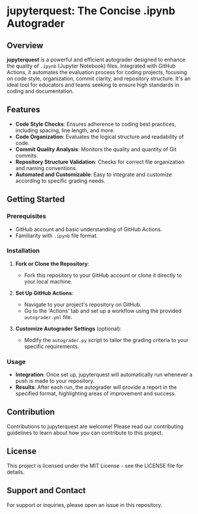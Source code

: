 # jupyterquest: The Concise .ipynb Autograder

## Overview
**jupyterquest** is a powerful and efficient autograder designed to enhance the quality of `.ipynb` (Jupyter Notebook) files. Integrated with GitHub Actions, it automates the evaluation process for coding projects, focusing on code style, organization, commit clarity, and repository structure. It's an ideal tool for educators and teams seeking to ensure high standards in coding and documentation.

## Features
- **Code Style Checks**: Ensures adherence to coding best practices, including spacing, line length, and more.
- **Code Organization**: Evaluates the logical structure and readability of code.
- **Commit Quality Analysis**: Monitors the quality and quantity of Git commits.
- **Repository Structure Validation**: Checks for correct file organization and naming conventions.
- **Automated and Customizable**: Easy to integrate and customize according to specific grading needs.

## Getting Started
### Prerequisites
- GitHub account and basic understanding of GitHub Actions.
- Familiarity with `.ipynb` file format.

### Installation
1. **Fork or Clone the Repository**: 
   - Fork this repository to your GitHub account or clone it directly to your local machine.

2. **Set Up GitHub Actions**:
   - Navigate to your project's repository on GitHub.
   - Go to the 'Actions' tab and set up a workflow using the provided `autograder.yml` file.

3. **Customize Autograder Settings** (optional):
   - Modify the `autograder.py` script to tailor the grading criteria to your specific requirements.

### Usage
- **Integration**: Once set up, jupyterquest will automatically run whenever a push is made to your repository.
- **Results**: After each run, the autograder will provide a report in the specified format, highlighting areas of improvement and success.

## Contribution
Contributions to jupyterquest are welcome! Please read our contributing guidelines to learn about how you can contribute to this project.

## License
This project is licensed under the MIT License - see the LICENSE file for details.

## Support and Contact
For support or inquiries, please open an issue in this repository.

